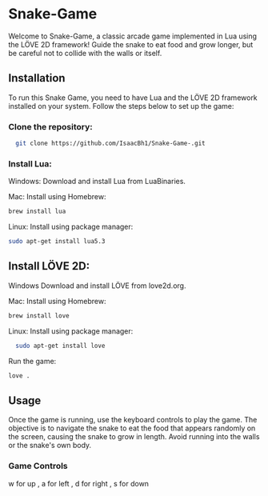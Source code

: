 # Snake-Game

Welcome to Snake-Game, a classic arcade game implemented in Lua using the LÖVE 2D framework! Guide the snake to eat food and grow longer, but be careful not to collide with the walls or itself.
## Installation
To run this Snake Game, you need to have Lua and the LÖVE 2D framework installed on your system. Follow the steps below to set up the game:

### Clone the repository:

```bash
  git clone https://github.com/IsaacBh1/Snake-Game-.git
```

### Install Lua:

Windows: 
Download and install Lua from LuaBinaries.

Mac:
Install using Homebrew:
```bash
brew install lua
```

Linux:
Install using package manager:
```bash
sudo apt-get install lua5.3
```

## Install LÖVE 2D:

Windows
Download and install LÖVE from love2d.org.

Mac:
Install using Homebrew:
```bash
brew install love
```
Linux:
Install using package manager:
```bash
  sudo apt-get install love
```

Run the game:

```bash
love .
```

## Usage
Once the game is running, use the keyboard controls to play the game. The objective is to navigate the snake to eat the food that appears randomly on the screen, causing the snake to grow in length. Avoid running into the walls or the snake's own body.

### Game Controls
w for up , a for left , d for right , s for down




